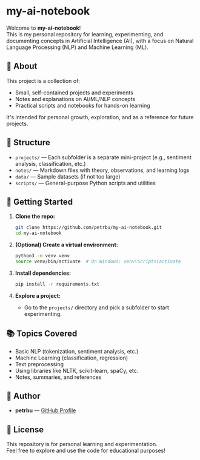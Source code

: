 # my-ai-notebook

Welcome to **my-ai-notebook**!  
This is my personal repository for learning, experimenting, and documenting concepts in Artificial Intelligence (AI), with a focus on Natural Language Processing (NLP) and Machine Learning (ML).

## 📝 About

This project is a collection of:
- Small, self-contained projects and experiments
- Notes and explanations on AI/ML/NLP concepts
- Practical scripts and notebooks for hands-on learning

It's intended for personal growth, exploration, and as a reference for future projects.

## 📂 Structure

- `projects/` — Each subfolder is a separate mini-project (e.g., sentiment analysis, classification, etc.)
- `notes/` — Markdown files with theory, observations, and learning logs
- `data/` — Sample datasets (if not too large)
- `scripts/` — General-purpose Python scripts and utilities

## 🚀 Getting Started

1. **Clone the repo:**
   ```sh
   git clone https://github.com/petrbu/my-ai-notebook.git
   cd my-ai-notebook
   ```

2. **(Optional) Create a virtual environment:**
   ```sh
   python3 -m venv venv
   source venv/bin/activate  # On Windows: venv\Scripts\activate
   ```

3. **Install dependencies:**
   ```sh
   pip install -r requirements.txt
   ```

4. **Explore a project:**
   - Go to the `projects/` directory and pick a subfolder to start experimenting.

## 📚 Topics Covered

- Basic NLP (tokenization, sentiment analysis, etc.)
- Machine Learning (classification, regression)
- Text preprocessing
- Using libraries like NLTK, scikit-learn, spaCy, etc.
- Notes, summaries, and references

## 👤 Author

- **petrbu** — [GitHub Profile](https://github.com/petrbu)

## 📝 License

This repository is for personal learning and experimentation.  
Feel free to explore and use the code for educational purposes!

